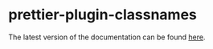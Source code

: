 # prettier-plugin-classnames

The latest version of the documentation can be found [here](https://github.com/ony3000/prettier-plugin-classnames/blob/master/README.md).

